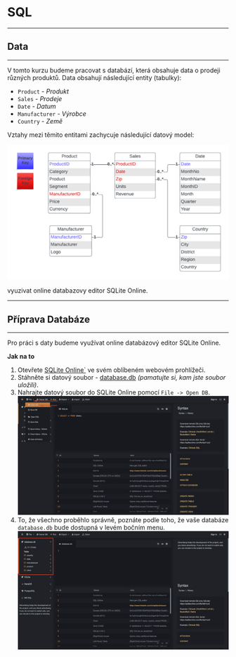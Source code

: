 # SQL

---
## Data
---

V tomto kurzu budeme pracovat s databází, která obsahuje data o prodeji různých produktů.
Data obsahují následující entity (tabulky): 
* `Product` - _Produkt_
* `Sales` - _Prodeje_
* `Date` - _Datum_
* `Manufacturer` - _Výrobce_
* `Country` - _Země_

Vztahy mezi těmito entitami zachycuje následující datový model:

![Data Model](Images/dataModel.png)

vyuzivat online databazovy editor SQLite Online.

---
## Příprava Databáze
---

Pro práci s daty budeme využívat online databázový editor SQLite Online.

**Jak na to**

1. Otevřete [SQLite Online`](https://sqliteonline.com/) ve svém oblíbeném webovém prohlížeči.
2. Stáhněte si datový soubor -  [database.db](database.db) _(pamatujte si, kam jste soubor uložili)_.
3. Nahrajte datový soubor do SQLite Online pomocí `File -> Open DB`.
![Data Model](Images/loadData.png)
4. To, že všechno proběhlo správně, poznáte podle toho, že vaše databáze `database.db` bude dostupná v levém bočním menu.
![Data Model](Images/dataLoaded.png)

